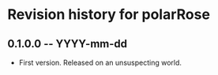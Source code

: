 # Revision history for polarRose

## 0.1.0.0 -- YYYY-mm-dd

* First version. Released on an unsuspecting world.
